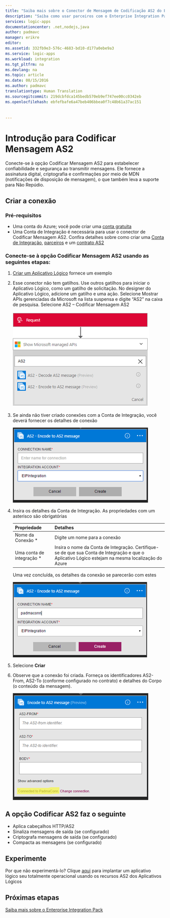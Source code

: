```yaml
---
title: "Saiba mais sobre o Conector de Mensagem de Codificação AS2 do Enterprise Integration Pack | Microsoft Docs"
description: "Saiba como usar parceiros com o Enterprise Integration Pack e aplicativos Lógicos"
services: logic-apps
documentationcenter: .net,nodejs,java
author: padmavc
manager: erikre
editor: 
ms.assetid: 332fb9e3-576c-4683-bd10-d177a0ebe9a3
ms.service: logic-apps
ms.workload: integration
ms.tgt_pltfrm: na
ms.devlang: na
ms.topic: article
ms.date: 08/15/2016
ms.author: padmavc
translationtype: Human Translation
ms.sourcegitcommit: 219dcbfdca145bedb570eb9ef747ee00cc0342eb
ms.openlocfilehash: ebfefbafe6a47beb406bbea0f7c48b61a37ac151


---
```

# <a name="get-started-with-encode-as2-message"></a>Introdução para Codificar Mensagem AS2
Conecte-se à opção Codificar Mensagem AS2 para estabelecer confiabilidade e segurança ao transmitir mensagens. Ele fornece a assinatura digital, criptografia e confirmações por meio de MDN (notificações de disposição de mensagem), o que também leva a suporte para Não Repúdio.

## <a name="create-the-connection"></a>Criar a conexão
### <a name="prerequisites"></a>Pré-requisitos
* Uma conta do Azure; você pode criar uma [conta gratuita](https://azure.microsoft.com/free)
* Uma Conta de Integração é necessária para usar o conector de Codificar Mensagem AS2. Confira detalhes sobre como criar uma [Conta de Integração](app-service-logic-enterprise-integration-create-integration-account.md), [parceiros](app-service-logic-enterprise-integration-partners.md) e um [contrato AS2](app-service-logic-enterprise-integration-as2.md)

### <a name="connect-to-encode-as2-message-using-the-following-steps"></a>Conecte-se à opção Codificar Mensagem AS2 usando as seguintes etapas:
1. [Criar um Aplicativo Lógico](app-service-logic-create-a-logic-app.md) fornece um exemplo
2. Esse conector não tem gatilhos. Use outros gatilhos para iniciar o Aplicativo Lógico, como um gatilho de solicitação.  No designer do Aplicativo Lógico, adicione um gatilho e uma ação.  Selecione Mostrar APIs gerenciadas da Microsoft na lista suspensa e digite “AS2” na caixa de pesquisa.  Selecione AS2 – Codificar Mensagem AS2
   
    ![pesquisar AS2](./media/app-service-logic-enterprise-integration-AS2connector/as2decodeimage1.png)
3. Se ainda não tiver criado conexões com a Conta de Integração, você deverá fornecer os detalhes de conexão
   
    ![criar conexão com a conta de integração](./media/app-service-logic-enterprise-integration-AS2connector/as2encodeimage1.png)  
4. Insira os detalhes da Conta de Integração.  As propriedades com um asterisco são obrigatórias
   
   | Propriedade | Detalhes |
   | --- | --- |
   | Nome da Conexão * |Digite um nome para a conexão |
   | Uma conta de integração * |Insira o nome da Conta de Integração. Certifique-se de que sua Conta de Integração e que o Aplicativo Lógico estejam na mesma localização do Azure |
   
      Uma vez concluída, os detalhes da conexão se parecerão com estes
   
      ![conexão de integração estabelecida](./media/app-service-logic-enterprise-integration-AS2connector/as2encodeimage2.png)  
5. Selecione **Criar**
6. Observe que a conexão foi criada.  Forneça os identificadores AS2-From, AS2-To (conforme configurado no contrato) e detalhes do Corpo (o conteúdo da mensagem). 
   
    ![fornecer campos obrigatórios](./media/app-service-logic-enterprise-integration-AS2connector/as2encodeimage3.png)

## <a name="the-as2-encode-does-the-following"></a>A opção Codificar AS2 faz o seguinte
* Aplica cabeçalhos HTTP/AS2
* Sinaliza mensagens de saída (se configurado)
* Criptografa mensagens de saída (se configurado)
* Compacta as mensagens (se configurado)

## <a name="try-it-for-yourself"></a>Experimente
Por que não experimentá-lo? Clique [aqui](https://azure.microsoft.com/documentation/templates/201-logic-app-as2-send-receive/) para implantar um aplicativo lógico seu totalmente operacional usando os recursos AS2 dos Aplicativos Lógicos

## <a name="next-steps"></a>Próximas etapas
[Saiba mais sobre o Enterprise Integration Pack](app-service-logic-enterprise-integration-overview.md "Saiba mais sobre o Enterprise Integration Pack") 




<!--HONumber=Nov16_HO3-->



